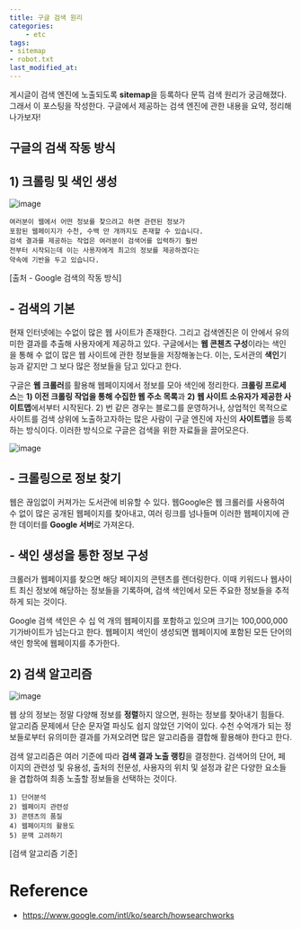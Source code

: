 ```yaml
---
title: 구글 검색 원리
categories:	
    - etc
tags: 
- sitemap
- robot.txt
last_modified_at:
---
```


  게시글이 검색 엔진에 노출되도록 **sitemap**을 등록하다 문뜩 검색 원리가 궁금해졌다.  그래서 이 포스팅을 작성한다. 구글에서 제공하는 검색 엔진에 관한 내용을 요약, 정리해나가보자!

## 구글의 검색 작동 방식

## 1) 크롤링 및 색인 생성

![image](https://user-images.githubusercontent.com/49560745/103262938-bd798f00-49e9-11eb-9cf5-e56fd0d3c15c.png)

```
여러분이 웹에서 어떤 정보를 찾으려고 하면 관련된 정보가 
포함된 웹페이지가 수천, 수백 만 개까지도 존재할 수 있습니다. 
검색 결과를 제공하는 작업은 여러분이 검색어를 입력하기 훨씬 
전부터 시작되는데 이는 사용자에게 최고의 정보를 제공하겠다는 
약속에 기반을 두고 있습니다.
```

[출처 - Google 검색의 작동 방식]

## - 검색의 기본

 현재 인터넷에는 수없이 많은 웹 사이트가 존재한다. 그리고 검색엔진은 이 안에서 유의미한 결과를 추출해 사용자에게 제공하고 있다. 구글에서는 **웹 콘첸츠 구성**이라는 색인을 통해 수 없이 많은 웹 사이트에 관한 정보들을 저장해놓는다. 이는, 도서관의 **색인**기능과 같지만 그 보다 많은 정보들을 담고 있다고 한다.

구글은 **웹 크롤러**를 활용해 웹페이지에서 정보를 모아 색인에 정리한다. **크롤링 프로세스**는 **1) 이전 크롤링 작업을 통해 수집한 웹 주소 목록**과 **2) 웹 사이트 소유자가 제공한 사이트맵**에서부터 시작된다. 2) 번 같은 경우는 블로그를 운영하거나, 상업적인 목적으로 사이트를 검색 상위에 노출하고자하는 많은 사람이 구글 엔진에 자신의 **사이트맵**을 등록하는 방식이다. 이러한 방식으로 구글은 검색을 위한 자료들을 끌어모은다. 



![image](https://user-images.githubusercontent.com/49560745/103263580-9e7bfc80-49eb-11eb-8373-91aad035719e.png)

## - 크롤링으로 정보 찾기

 웹은 끊임없이 커져가는 도서관에 비유할 수 있다. 웹Google은 웹 크롤러를 사용하여 수 없이 많은 공개된 웹페이지를 찾아내고, 여러 링크를 넘나들며 이러한 웹페이지에 관한 데이터를 **Google 서버**로 가져온다.



## - 색인 생성을 통한 정보 구성

크롤러가 웹페이지를 찾으면 해당 페이지의 콘텐츠를 렌더링한다. 이때 키워드나 웹사이트 최신 정보에 해당하는 정보들을 기록하며, 검색 색인에서 모든 주요한 정보들을 추적하게 되는 것이다.

Google 검색 색인은 수 십 억 개의 웹페이지를 포함하고 있으며 크기는 100,000,000 기가바이트가 넘는다고 한다. 웹페이지 색인이 생성되면 웹페이지에 포함된 모든 단어의 색인 항목에 웹페이지를 추가한다.



## 2) 검색 알고리즘

![image](https://user-images.githubusercontent.com/49560745/103264182-4e9e3500-49ed-11eb-867c-5f16ca6878d0.png)

 웹 상의 정보는 정말 다양해 정보를 **정렬**하지 않으면, 원하는 정보를 찾아내기 힘들다. 알고리즘 문제에서 단순 문자열 파싱도 쉽지 않았던 기억이 있다. 수천 수억개가 되는 정보들로부터 유의미한 결과를 가져오려면 많은 알고리즘을 결합해 활용해야 한다고 한다.

검색 알고리즘은 여러 기준에 따라 **검색 결과 노출 랭킹**을 결정한다. 검색어의 단어, 페이지의 관련성 및 유용성, 출처의 전문성, 사용자의 위치 및 설정과 같은 다양한 요소들을 겹합하여 최종 노출할 정보들을 선택하는 것이다.

```
1) 단어분석
2) 웹페이지 관련성
3) 콘텐츠의 품질
4) 웹페이지의 활용도
5) 문맥 고려하기
```

[검색 알고리즘 기준]



# Reference

- https://www.google.com/intl/ko/search/howsearchworks













